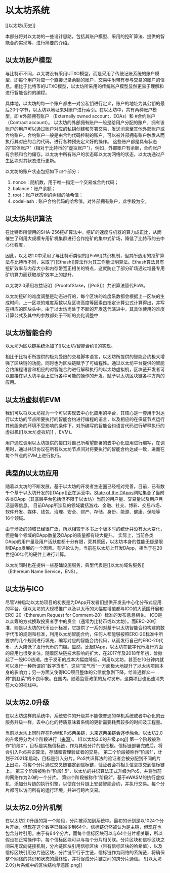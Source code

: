 # 以太坊系统

[[以太坊/历史]]

本部分将对以太坊的一些设计思路，包括其账户模型、采用的挖矿算法、提供的智能合约实现等，进行简要的介绍。

## 以太坊账户模型
与比特币不同，以太坊没有采用UTXO模型，而是采用了传统记账系统的账户模型，即每个用户对应一个直接记录余额的账户，交易中附带有参与交易的账户的信息。相比于比特币的UTXO模型，以太坊所采用的传统账户模型显然更易于理解和进行智能合约的编程。

具体地，以太坊的每一个账户都由一对公私钥进行定义，账户的地址为其公钥的最后20个字节，以太坊以地址来对账户进行索引。在以太坊中，共有两种账户模型，即 #外部拥有账户 （Externally owned account，EOAs）和 #合约账户 （Contract account）。
以太坊的外部拥有账户一般是给用户分配的账户，拥有该账户的用户可以通过账户对应的私钥创建和签署交易，发送消息至其他外部账户或合约账户。合约账户一般是由合约代码控制的账户，可以被外部拥有账户触发从而执行其对应的合约代码，进行各种预先定义好的操作。
这些账户都是具有状态的“实体账户”（相对于比特币的“虚拟账户”），例如，外部账户有余额，合约账户有余额和合约储存。以太坊中所有账户的状态即以太坊网络的状态，以太坊通过产生区块对其状态进行更新。

以太坊的账户状态包括如下四个部分：
1) nonce：随机数，用于唯一指定一个交易或合约代码；
2) balance：账户余额；
3) root：账户状态树的树根的哈希值；
4) codeHash：账户合约代码的哈希值，对外部拥有账户，此字段为空。

## 以太坊共识算法

在比特币所使用的SHA-256挖矿算法中，挖矿的速度与机器的算力成正比，从而催生了利用大规模专用矿机集群进行合作挖矿的集中式矿场，降低了比特币的去中心化程度，

因此，以太坊1.0中采用了与比特币类似的[[PoW]]共识机制，但其所选用的挖矿算法与比特币不同，采取了[[Ethash]]算法作为其工作量证明算法。Ethash算法具有挖矿效率与内存大小和内存带宽正相关的特点，这就防止了部分矿场通过堆叠专用矿机算力而获取挖矿效率上的提升。

以太坊2.0采用权益证明（ProofofStake，[[PoS]]）共识算法替代PoW。

以太坊挖矿的难度调整是动态进行的，每个区块的难度系数都会根据上一区块的生成时间、上一区块的难度系数以及区块高度等因素由指定计算公式计算得出，并写在相应的区块头中。由于以太坊尚处于不断的开发迭代演进中，其具体使用的难度计算公式及其中的参数都处于不断的变化调整中

## 以太坊智能合约

以太坊为区块链系统添加了[[以太坊/智能合约]]的实现。

相比于比特币所提供的极为受限的交易脚本语言，以太坊所提供的智能合约极大增强了区块链的功能，同时也为区块链赋予了可编程性。通过以太坊平台提供的智能合约编程语言和相应的对智能合约进行解释执行的以太坊虚拟机，区块链开发者可以直接在以太坊平台上进行各种可能的操作的开发，赋予以太坊区块链各种方向的应用。


## 以太坊虚拟机EVM

我们可以将以太坊视为一个可以实现去中心化应用的平台，其核心是一套用于对运行以太坊的节点所要执行的智能合约进行编程的语言，以及相应的在保证节点运行其他服务的环境不受影响的条件下，对所编写的智能合约语言代码进行解释执行的虚拟机([[以太坊虚拟机]] ，EVM)。

用户通过调用以太坊提供的接口对自己所希望部署的去中心化应用进行编写，在调用时，通过共识协议在所有以太坊节点间对将要执行的智能合约达成一致，进而在每个节点的EVM上进行执行。

## 典型的以太坊应用

随着以太坊的不断发展，基于以太坊的开发者生态圈已经相对完善。目前，已有数千个基于以太坊开发的[[DApp]]正在运营中。[State of the DApps](http：//www.stateofthedapps.com/)网站集合了当前各类DApp（其底层平台包括但不限于以太坊）当前的用户量、交易量以及用户月活量等信息。
目前DApp所涉及的领域囊括游戏、金融、社交、博彩、交易市场、软件开发、媒体、钱包、治理、安全、财产、存储、身份、能源、健康、保险等16个领域。

由于涉及的领域已经很广泛，所以相较于本书上个版本时的统计并没有太大变化，但是每个领域的DApp数量及DApp的质量都有较大提升。
实际上，当前各类DApp的用户量及用户活跃度都十分有限，究其原因，以太坊本身的性能无疑是限制DApp发展的一个因素。有评论认为，当前在以太坊上开发DApp，相当于在20世纪60年代的硬件上进行计算。

以太坊同时也在提供一些基础设施服务，典型代表是[[以太坊域名服务]]（Ethereum Name Service，ENS）。

## 以太坊与ICO
尽管V神启动以太坊项目的初衷是为DApp开发者们提供开发去中心化分布式应用的平台，但以太坊的大规模推广以及以太币的大幅度增值都与ICO的大范围开展和ERC-20（Ethereum Request for Comment-20）标准的发布息息相关。
ICO是以众筹的方式换取投资者手中的资金（通常为比特币或以太坊）。而ERC-20标准，则是以太坊的代币设计标准，它提供了一系列对基于以太坊智能合约构建的数字代币的规则和标准，利用以太坊智能合约，任何人都能够按照ERC-20标准中所要求的几个规则进行填充，编写对应的智能合约代码，从而发行自己的ERC-20代币，大大降低了发行代币的门槛。显然，比起DApp，以太坊在数字代币发行方面的应用也很受关注。随着区块链技术影响的扩大，在2017年及2018年年初，曾掀起了一股ICO热潮。由于发币的成本大幅度降低，利用以太坊，甚至在10分钟内就可以发行一种所谓的“数字货币”。这些“空气币”一方面极大地提升了以太坊项目本身的影响力；另一方面又使得ICO项目整体的公信度急剧下降，给普通群众一种“割韭菜”的不良印象。在国内，随着监管政策的及时发布，这类项目也迅速消失在大众的视线中。

## 以太坊2.0升级
在以太坊这样的系统中，系统软件的升级并不能像普通的单机系统或者中心化的云服务升级一样，去中心化的特质意味着系统的更新需要耗费较多的时间及工程量。

当前以太坊上同时存在PoW和PoS两条链，未来这两条链会逐步融合。以太坊2.0的升级将分为4个阶段进行（[来源](https://www.coindesk.com/tech/2020/12/01/ethereum-20-beacon-chain-goes-live-as-world-computer-begins-long-awaited-overhaul/)）。
![[以太坊2.0的升级.png]]
第一个阶段被称作“阶段0”，目标是实施信标链，作为其他分片的信任根。信标链部署完成后，将会引入PoS共识算法，存储和管理验证者的交易。
第二个阶段被称作“阶段1”，计划于2021年启动，目标是引入分片。PoS共识算法的验证者会被分配到不同的片上出块，将每个分片通过交叉链锚定到信标链，验证者会将相关信息提交到信标链上。
第三个阶段被称作“阶段1.5”，以太坊的共识算法正式升级为PoS，并将当前的网络作为2.0的一个分片。
第四个阶段被称作“阶段2”，基于eWASM的执行虚拟机，添加分片链的执行引擎，以便在分片链上安装智能合约，并执行交易。每个分片都可以访问所有的运行环境，并进行跨片交易。

## 以太坊2.0分片机制
在以太坊2.0升级的第一个阶段，分片被添加到系统中。最初的计划是以1024个分片开始，但现在这个数字已经减少到64个。信标链仍然被认为是主链，但现在也包含分片引用。由于有64个分片，而每个信标区块可以与64个分片相关联，所以假设在正常操作中，每个信标区块可以与每个分片相关联。分片区块和信标区块之间采用双向链接机制，分片链区块引用信标区块（带有信标区块的哈希值），以及信标区块引用分片链区块，分片链平行于主链，信标链作为网络的系统链，将确保整个网络的共识和状态的最终性，并将促成分片链之间的跨分片通信。
![[以太坊2.0分片系统中的区块结构示意图.png]]
